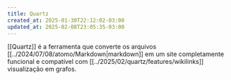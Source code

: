 ```yaml
---
title: Quartz
created_at: 2025-01-30T22:12:02-03:00
updated_at: 2025-02-08T23:05:35-03:00
---
```


[[Quartz]] é a ferramenta que converte os arquivos [[../2024/07/08/atomo/Markdown|markdown]] em um site completamente funcional e compatível com [[../2025/02/quartz/features/wikilinks]] visualização em grafos. 